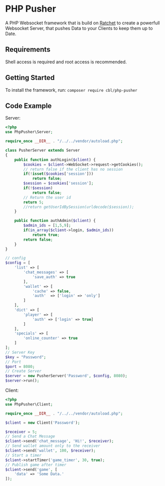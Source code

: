 # PHP Pusher

A PHP Websocket framework that is build on [Ratchet](http://socketo.me/) to create a powerfull Websocket Server,
that pushes Data to your Clients to keep them up to Date.

## Requirements

Shell access is required and root access is recommended.

## Getting Started

To install the framework, run: ```composer require cbl/php-pusher```

## Code Example

Server:

```php
<?php
use PhpPusher\Server;

require_once __DIR__ . "/../../vendor/autoload.php";

class PusherServer extends Server
{
    public function authLogin($client) {
        $cookies = $client->WebSocket->request->getCookies();
        // return false if the client has no session
        if(!isset($cookies['session']))
            return false;
        $session = $cookies['session'];
        if(!$session)
            return false;
        // Return the user id
        return 5;
        //return getUserIdBySession(urldecode($session));
    }

    public function authAdmin($client) {
        $admin_ids = [1,5,9];
        if(in_array($client->login, $admin_ids))
            return true;
        return false;
    }
}

// config
$config = [
    'list' => [
        'chat_messages' => [
            'save_auth' => true
        ],
        'wallet' => [
            'cache' => false,
            'auth'  => ['login' => 'only']
        ]
    ],
    'dict' => [
        'player' => [
            'auth' => ['login' => true]
        ]
    ],
    'specials' => [
        'online_counter' => true
    ]
];
// Server Key
$key = "Password";
// Port
$port = 8080;
// Create Server
$server = new PusherServer('Password', $config, 8080);
$server->run();
```

Client:

```php
<?php
use PhpPusher\Client;

require_once __DIR__ . "/../../vendor/autoload.php";

$client = new Client('Password');

$receiver = 5;
// Send a Chat Message
$client->send('chat_message', 'Hi!', $receiver);
// Send wallet amount only to the receiver
$client->send('wallet', 100, $receiver);
// Start a timer
$client->startTimer('game_timer', 30, true);
// Publish game after timer
$client->send('game', [
    'data' => 'Some Data.'
]);
```
